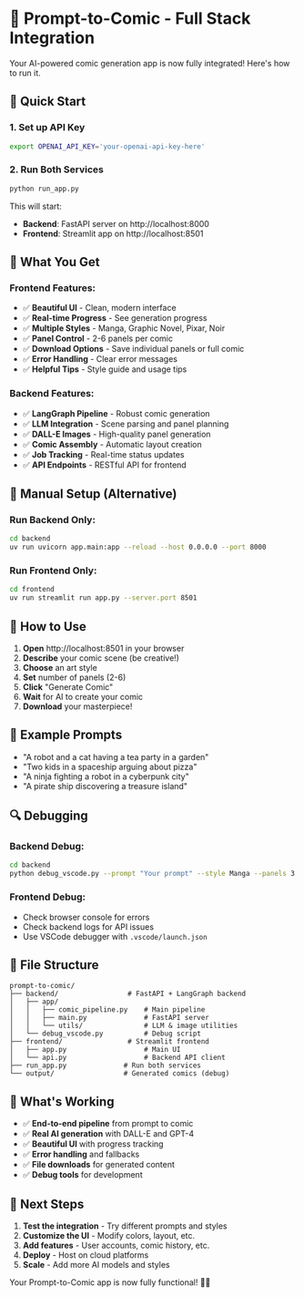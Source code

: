 # 🎨 Prompt-to-Comic - Full Stack Integration

Your AI-powered comic generation app is now fully integrated! Here's how to run it.

## 🚀 Quick Start

### 1. Set up API Key
```bash
export OPENAI_API_KEY='your-openai-api-key-here'
```

### 2. Run Both Services
```bash
python run_app.py
```

This will start:
- **Backend**: FastAPI server on http://localhost:8000
- **Frontend**: Streamlit app on http://localhost:8501

## 🎯 What You Get

### Frontend Features:
- ✅ **Beautiful UI** - Clean, modern interface
- ✅ **Real-time Progress** - See generation progress
- ✅ **Multiple Styles** - Manga, Graphic Novel, Pixar, Noir
- ✅ **Panel Control** - 2-6 panels per comic
- ✅ **Download Options** - Save individual panels or full comic
- ✅ **Error Handling** - Clear error messages
- ✅ **Helpful Tips** - Style guide and usage tips

### Backend Features:
- ✅ **LangGraph Pipeline** - Robust comic generation
- ✅ **LLM Integration** - Scene parsing and panel planning
- ✅ **DALL-E Images** - High-quality panel generation
- ✅ **Comic Assembly** - Automatic layout creation
- ✅ **Job Tracking** - Real-time status updates
- ✅ **API Endpoints** - RESTful API for frontend

## 🔧 Manual Setup (Alternative)

### Run Backend Only:
```bash
cd backend
uv run uvicorn app.main:app --reload --host 0.0.0.0 --port 8000
```

### Run Frontend Only:
```bash
cd frontend
uv run streamlit run app.py --server.port 8501
```

## 📱 How to Use

1. **Open** http://localhost:8501 in your browser
2. **Describe** your comic scene (be creative!)
3. **Choose** an art style
4. **Set** number of panels (2-6)
5. **Click** "Generate Comic"
6. **Wait** for AI to create your comic
7. **Download** your masterpiece!

## 🎨 Example Prompts

- "A robot and a cat having a tea party in a garden"
- "Two kids in a spaceship arguing about pizza"
- "A ninja fighting a robot in a cyberpunk city"
- "A pirate ship discovering a treasure island"

## 🔍 Debugging

### Backend Debug:
```bash
cd backend
python debug_vscode.py --prompt "Your prompt" --style Manga --panels 3 --verbose
```

### Frontend Debug:
- Check browser console for errors
- Check backend logs for API issues
- Use VSCode debugger with `.vscode/launch.json`

## 📁 File Structure

```
prompt-to-comic/
├── backend/                 # FastAPI + LangGraph backend
│   ├── app/
│   │   ├── comic_pipeline.py    # Main pipeline
│   │   ├── main.py              # FastAPI server
│   │   └── utils/               # LLM & image utilities
│   └── debug_vscode.py          # Debug script
├── frontend/                # Streamlit frontend
│   ├── app.py                   # Main UI
│   └── api.py                   # Backend API client
├── run_app.py              # Run both services
└── output/                 # Generated comics (debug)
```

## 🎉 What's Working

- ✅ **End-to-end pipeline** from prompt to comic
- ✅ **Real AI generation** with DALL-E and GPT-4
- ✅ **Beautiful UI** with progress tracking
- ✅ **Error handling** and fallbacks
- ✅ **File downloads** for generated content
- ✅ **Debug tools** for development

## 🚀 Next Steps

1. **Test the integration** - Try different prompts and styles
2. **Customize the UI** - Modify colors, layout, etc.
3. **Add features** - User accounts, comic history, etc.
4. **Deploy** - Host on cloud platforms
5. **Scale** - Add more AI models and styles

Your Prompt-to-Comic app is now fully functional! 🎨✨ 